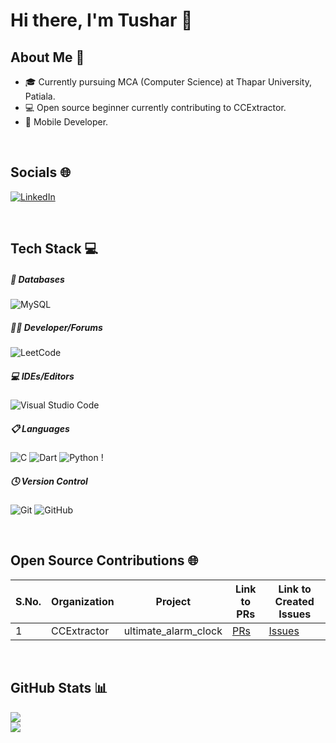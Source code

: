 # Hi there, I'm Tushar 👋

## About Me 🚀

- 🎓 Currently pursuing MCA (Computer Science) at Thapar University, Patiala.
- 💻 Open source beginner currently contributing to CCExtractor. 
- 📱 Mobile Developer.

<br>

## Socials 🌐
[![LinkedIn](https://img.shields.io/badge/linkedin-%230077B5.svg?style=for-the-badge&logo=linkedin&logoColor=white)](https://www.linkedin.com/in/tushar-khandelwal-0082a7211/) 

<br>

## Tech Stack 💻


##### 💾 Databases
![MySQL](https://img.shields.io/badge/mysql-%2300f.svg?style=for-the-badge&logo=mysql&logoColor=white) 


##### 🧑‍💻 Developer/Forums
![LeetCode](https://img.shields.io/badge/LeetCode-000000?style=for-the-badge&logo=LeetCode&logoColor=#d16c06) 

##### 💻 IDEs/Editors
![Visual Studio Code](https://img.shields.io/badge/Visual%20Studio%20Code-0078d7.svg?style=for-the-badge&logo=visual-studio-code&logoColor=white) 

##### 📋 Languages
![C](https://img.shields.io/badge/c-%2300599C.svg?style=for-the-badge&logo=c&logoColor=white) ![Dart](https://img.shields.io/badge/dart-%230175C2.svg?style=for-the-badge&logo=dart&logoColor=white) ![Python](https://img.shields.io/badge/python-3670A0?style=for-the-badge&logo=python&logoColor=ffdd54) !

##### 🕓 Version Control
![Git](https://img.shields.io/badge/git-%23F05033.svg?style=for-the-badge&logo=git&logoColor=white) ![GitHub](https://img.shields.io/badge/github-%23121011.svg?style=for-the-badge&logo=github&logoColor=white)

<br>

## Open Source Contributions 🌐

| S.No. | Organization | Project      | Link to PRs | Link to Created Issues |
|-------|--------------|--------------|-------------|-------------------------|
| 1     | CCExtractor  | ultimate_alarm_clock      | [PRs](https://github.com/CCExtractor/ultimate_alarm_clock/pulls?q=is%3Apr+author%3Atushar11kh+is%3Aclosed) | [Issues](https://github.com/CCExtractor/ultimate_alarm_clock/issues?q=is%3Aissue+is%3Aclosed+author%3Atushar11kh)         |

<br>

## GitHub Stats 📊
![](https://github-readme-stats.vercel.app/api?username=tushar11kh&theme=great-gatsby&hide_border=false&include_all_commits=false&count_private=true)<br/>
![](https://github-readme-streak-stats.herokuapp.com/?user=tushar11kh&theme=great-gatsby&hide_border=false)<br/>

